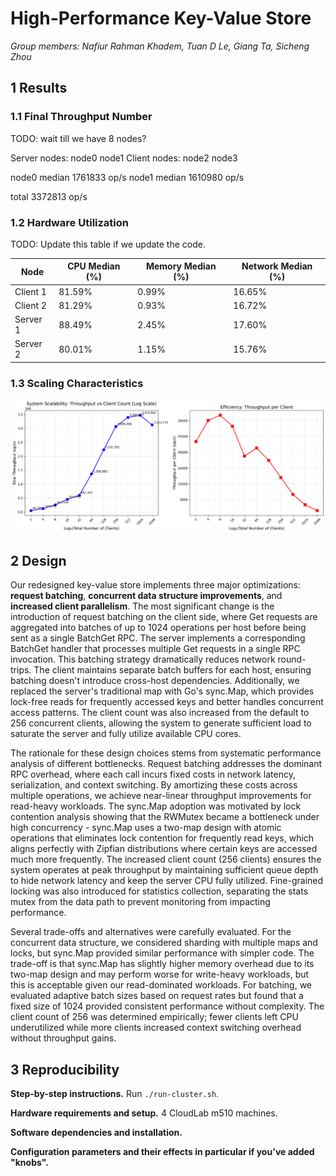 # High-Performance Key-Value Store

*Group members: Nafiur Rahman Khadem, Tuan D Le, Giang Ta, Sicheng Zhou*

## 1 Results

### 1.1 Final Throughput Number

TODO: wait till we have 8 nodes?

Server nodes: node0 node1
Client nodes: node2 node3

node0 median 1761833 op/s
node1 median 1610980 op/s

total 3372813 op/s

### 1.2 Hardware Utilization

TODO: Update this table if we update the code.

| Node | CPU Median (%) | Memory Median (%) | Network Median (%) |
|------|--------------|-----------------|------------------|
| Client 1 | 81.59% | 0.99% | 16.65% |
| Client 2 | 81.29% | 0.93% | 16.72% |
| Server 1 | 88.49% | 2.45% | 17.60% |
| Server 2 | 80.01% | 1.15% | 15.76% |

### 1.3 Scaling Characteristics

![](scale/scalability_analysis.png)


## 2 Design

Our redesigned key-value store implements three major optimizations: **request batching**, **concurrent data structure improvements**, and **increased client parallelism**. The most significant change is the introduction of request batching on the client side, where Get requests are aggregated into batches of up to 1024 operations per host before being sent as a single BatchGet RPC. The server implements a corresponding BatchGet handler that processes multiple Get requests in a single RPC invocation. This batching strategy dramatically reduces network round-trips. The client maintains separate batch buffers for each host, ensuring batching doesn't introduce cross-host dependencies. Additionally, we replaced the server's traditional map with Go's sync.Map, which provides lock-free reads for frequently accessed keys and better handles concurrent access patterns. The client count was also increased from the default to 256 concurrent clients, allowing the system to generate sufficient load to saturate the server and fully utilize available CPU cores.

The rationale for these design choices stems from systematic performance analysis of different bottlenecks. Request batching addresses the dominant RPC overhead, where each call incurs fixed costs in network latency, serialization, and context switching. By amortizing these costs across multiple operations, we achieve near-linear throughput improvements for read-heavy workloads. The sync.Map adoption was motivated by lock contention analysis showing that the RWMutex became a bottleneck under high concurrency - sync.Map uses a two-map design with atomic operations that eliminates lock contention for frequently read keys, which aligns perfectly with Zipfian distributions where certain keys are accessed much more frequently. The increased client count (256 clients) ensures the system operates at peak throughput by maintaining sufficient queue depth to hide network latency and keep the server CPU fully utilized. Fine-grained locking was also introduced for statistics collection, separating the stats mutex from the data path to prevent monitoring from impacting performance.

Several trade-offs and alternatives were carefully evaluated. For the concurrent data structure, we considered sharding with multiple maps and locks, but sync.Map provided similar performance with simpler code. The trade-off is that sync.Map has slightly higher memory overhead due to its two-map design and may perform worse for write-heavy workloads, but this is acceptable given our read-dominated workloads. For batching, we evaluated adaptive batch sizes based on request rates but found that a fixed size of 1024 provided consistent performance without complexity. The client count of 256 was determined empirically; fewer clients left CPU underutilized while more clients increased context switching overhead without throughput gains.


## 3 Reproducibility

**Step-by-step instructions.** Run `./run-cluster.sh`.

**Hardware requirements and setup.** 4 CloudLab m510 machines.

**Software dependencies and installation.**

**Configuration parameters and their effects in particular if you've added "knobs".**